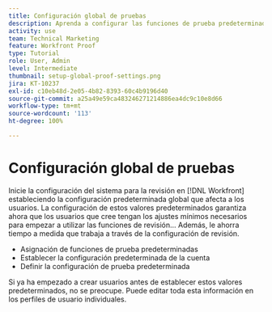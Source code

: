 ```yaml
---
title: Configuración global de pruebas
description: Aprenda a configurar las funciones de prueba predeterminadas para los usuarios; configuración predeterminada de la cuenta de revisión; y la configuración de prueba predeterminada para la revisión.
activity: use
team: Technical Marketing
feature: Workfront Proof
type: Tutorial
role: User, Admin
level: Intermediate
thumbnail: setup-global-proof-settings.png
jira: KT-10237
exl-id: c10eb48d-2e05-4b82-8393-60c4b9196d40
source-git-commit: a25a49e59ca483246271214886ea4dc9c10e8d66
workflow-type: tm+mt
source-wordcount: '113'
ht-degree: 100%

---
```


# Configuración global de pruebas

Inicie la configuración del sistema para la revisión en [!DNL Workfront] estableciendo la configuración predeterminada global que afecta a los usuarios. La configuración de estos valores predeterminados garantiza ahora que los usuarios que cree tengan los ajustes mínimos necesarios para empezar a utilizar las funciones de revisión... Además, le ahorra tiempo a medida que trabaja a través de la configuración de revisión.

* Asignación de funciones de prueba predeterminadas
* Establecer la configuración predeterminada de la cuenta
* Definir la configuración de prueba predeterminada

Si ya ha empezado a crear usuarios antes de establecer estos valores predeterminados, no se preocupe. Puede editar toda esta información en los perfiles de usuario individuales.
